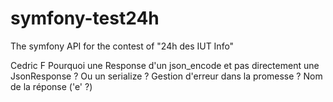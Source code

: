 # symfony-test24h
The symfony API for the contest of "24h des IUT Info"

Cedric F
  Pourquoi une Response d'un json_encode et pas directement une JsonResponse ? Ou un serialize ?
  Gestion d'erreur dans la promesse ?
  Nom de la réponse ('e' ?)
